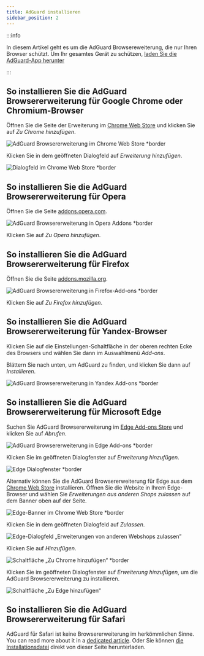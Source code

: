 ```yaml
---
title: AdGuard installieren
sidebar_position: 2
---
```


:::info

In diesem Artikel geht es um die AdGuard Browsereweiterung, die nur Ihren Browser schützt. Um Ihr gesamtes Gerät zu schützen, [laden Sie die AdGuard-App herunter](https://agrd.io/download-kb-adblock)

:::

## So installieren Sie die AdGuard Browsererweiterung für Google Chrome oder Chromium-Browser

Öffnen Sie die Seite der Erweiterung im [Chrome Web Store](https://agrd.io/extension_chrome) und klicken Sie auf *Zu Chrome hinzufügen*.

![AdGuard Browsererweiterung im Chrome Web Store *border](https://cdn.adtidy.org/content/Kb/ad_blocker/browser_extension/ad_blocker_browser_extension_chrome.png)

Klicken Sie in dem geöffneten Dialogfeld auf *Erweiterung hinzufügen*.

![Dialogfeld im Chrome Web Store *border](https://cdn.adtidy.org/content/Kb/ad_blocker/browser_extension/ad_blocker_browser_extension_chrome1.png)

## So installieren Sie die AdGuard Browsererweiterung für Opera

Öffnen Sie die Seite [addons.opera.com](https://agrd.io/extension_opera).

![AdGuard Browsererweiterung in Opera Addons *border](https://cdn.adtidy.org/content/Kb/ad_blocker/browser_extension/ad_blocker_browser_extension_opera.png)

Klicken Sie auf *Zu Opera hinzufügen*.

## So installieren Sie die AdGuard Browsererweiterung für Firefox

Öffnen Sie die Seite [addons.mozilla.org](https://agrd.io/extension_firefox).

![AdGuard Browsererweiterung in Firefox-Add-ons *border](https://cdn.adtidy.org/content/Kb/ad_blocker/browser_extension/ad_blocker_browser_extension_firefox.png)

Klicken Sie auf *Zu Firefox hinzufügen*.

## So installieren Sie die AdGuard Browsererweiterung für Yandex-Browser

Klicken Sie auf die Einstellungen-Schaltfläche in der oberen rechten Ecke des Browsers und wählen Sie dann im Auswahlmenü *Add-ons*.

Blättern Sie nach unten, um AdGuard zu finden, und klicken Sie dann auf *Installieren*.

![AdGuard Browsererweiterung in Yandex Add-ons *border](https://cdn.adtidy.org/content/Kb/ad_blocker/browser_extension/ad_blocker_browser_extension_yandex.png)

## So installieren Sie die AdGuard Browsererweiterung für Microsoft Edge

Suchen Sie AdGuard Browsererweiterung im [Edge Add-ons Store](https://agrd.io/extension_edge) und klicken Sie auf *Abrufen*.

![AdGuard Browsererweiterung in Edge Add-ons *border](https://cdn.adtidy.org/content/Kb/ad_blocker/browser_extension/ad_blocker_browser_extension_edge.png)

Klicken Sie im geöffneten Dialogfenster auf *Erweiterung hinzufügen*.

![Edge Dialogfenster *border](https://cdn.adtidy.org/content/Kb/ad_blocker/browser_extension/ad_blocker_browser_extension_edge1.png)

Alternativ können Sie die AdGuard Browsererweiterung für Edge aus dem [Chrome Web Store](https://agrd.io/extension_chrome) installieren. Öffnen Sie die Website in Ihrem Edge-Browser und wählen Sie *Erweiterungen aus anderen Shops zulassen* auf dem Banner oben auf der Seite.

![Edge-Banner im Chrome Web Store *border](https://cdn.adtidy.org/content/Kb/ad_blocker/browser_extension/edge_banner.jpg)

Klicken Sie in dem geöffneten Dialogfeld auf *Zulassen*.

![Edge-Dialogfeld „Erweiterungen von anderen Webshops zulassen”](https://cdn.adtidy.org/content/Kb/ad_blocker/browser_extension/allow_from_stores.jpg)

Klicken Sie auf *Hinzufügen*.

![Schaltfläche „Zu Chrome hinzufügen“ *border](https://cdn.adtidy.org/content/Kb/ad_blocker/browser_extension/add_to_chrome.jpg)

Klicken Sie im geöffneten Dialogfenster auf *Erweiterung hinzufügen*, um die AdGuard Browsererweiterung zu installieren.

![Schaltfläche „Zu Edge hinzufügen“](https://cdn.adtidy.org/content/Kb/ad_blocker/browser_extension/add_to_edge.jpg)

## So installieren Sie die AdGuard Browsererweiterung für Safari

AdGuard für Safari ist keine Browsererweiterung im herkömmlichen Sinne. You can read more about it in a [dedicated article](/adguard-for-safari/features/general). Oder Sie können [die Installationsdatei](https://agrd.io/safari_release) direkt von dieser Seite herunterladen.
